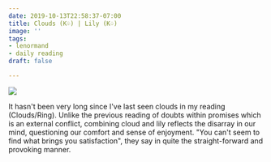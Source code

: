 ```yaml
---
date: 2019-10-13T22:58:37-07:00
title: Clouds (K♧) | Lily (K♤)
image: ''
tags:
- lenormand
- daily reading
draft: false

---
```

![](/images/Screenshot_20191013-224209.jpg)

It hasn't been very long since I've last seen clouds in my reading (Clouds/Ring). Unlike the previous reading of doubts within promises which is an external conflict, combining cloud and lily reflects the disarray in our mind, questioning our comfort and sense of enjoyment. "You can't seem to find what brings you satisfaction", they say in quite the straight-forward and provoking manner.